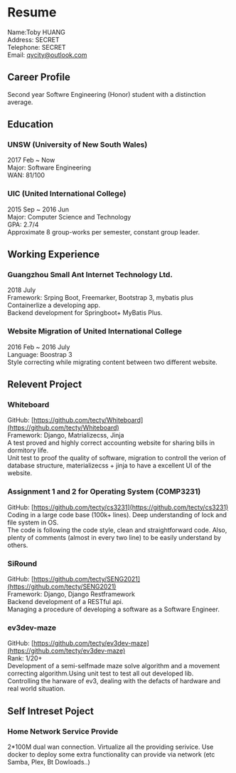 # Resume

Name:Toby HUANG  
Address: SECRET  
Telephone: SECRET  
Email: qycity@outlook.com  

## Career Profile

Second year Softwre Engineering (Honor) student with a distinction average.

## Education

### UNSW (University of New South Wales) 

2017 Feb ~ Now  
Major: Software Engineering  
WAN: 81/100

### UIC (United International College)

2015 Sep ~ 2016 Jun  
Major: Computer Science and Technology  
GPA: 2.7/4  
Approximate 8 group-works per semester, constant group leader. 

## Working Experience 

### Guangzhou Small Ant Internet Technology Ltd.

2018 July  
Framework: Srping Boot, Freemarker, Bootstrap 3, mybatis plus  
Containerlize a developing app.  
Backend development for Springboot+ MyBatis Plus.  

### Website Migration of United International College

2016 Feb ~ 2016 July  
Language: Boostrap 3  
Style correcting while migrating content between two different website. 

## Relevent Project 

### Whiteboard

GitHub: [https://github.com/tecty/Whiteboard](https://github.com/tecty/Whiteboard)  
Framework: Django, Matrializecss, Jinja  
A test proved and highly correct accounting website for sharing bills in 
dormitory life.  
Unit test to proof the quality of software, migration to controll the verion of
database structure, materializecss + jinja to have a excellent UI of the 
website.  

### Assignment 1 and 2 for Operating System (COMP3231)

GitHub:
[https://github.com/tecty/cs3231](https://github.com/tecty/cs3231)  
Coding in a large code base (100k+ lines). Deep understanding of lock and file 
system in OS.  
The code is following the code style, clean and straightforward code. Also,
plenty of comments (almost in every two line) to be easily understand by others.  
### SiRound
<!-- TODO: More precise?  -->
GitHub:
[https://github.com/tecty/SENG2021](https://github.com/tecty/SENG2021)  
Framework: Django, Django Restframework  
Backend development of a RESTful api.  
Managing a procedure of developing a software as a
Software Engineer. 

### ev3dev-maze

GitHub:
[https://github.com/tecty/ev3dev-maze](https://github.com/tecty/ev3dev-maze)  
Rank: 1/20+  
Development of a semi-selfmade maze solve algorithm and a movement correcting
algorithm.Using unit test to test all out developed lib.  
Controlling the harware of ev3, dealing with the defacts of hardware and real 
world situation.

## Self Intreset Poject

### Home Network Service Provide

2*100M dual wan connection. Virtualize all the providing serivice. Use docker to
deploy some extra functionality can provide via network (etc Samba, Plex,
Bt Dowloads..)